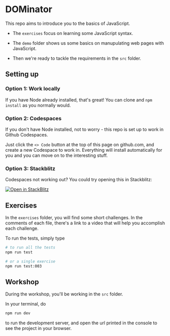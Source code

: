 # DOMinator

This repo aims to introduce you to the basics of JavaScript.

- The `exercises` focus on learning some JavaScript syntax.

- The `demo` folder shows us some basics on manupulating web pages with
  JavaScript.

- Then we're ready to tackle the requirements in the `src` folder.

## Setting up

### Option 1: Work locally

If you have Node already installed, that's great! You can clone and
`npm install` as you normally would.

### Option 2: Codespaces

If you don't have Node installed, not to worry - this repo is set up to work in
Github Codespaces.

Just click the `<> Code` button at the top of this page on github.com, and
create a new Codespace to work in. Everything will install automatically for you
and you can move on to the interesting stuff.

### Option 3: Stackblitz

Codespaces not working out? You could try opening this in Stackblitz:

[![Open in StackBlitz](https://developer.stackblitz.com/img/open_in_stackblitz.svg)](https://stackblitz.com/github/corndel-swe/dominator)

## Exercises

In the `exercises` folder, you will find some short challenges. In the comments
of each file, there's a link to a video that will help you accomplish each
challenge.

To run the tests, simply type

```bash
# to run all the tests
npm run test

# or a single exercise
npm run test:003
```

## Workshop

During the workshop, you'll be working in the `src` folder.

In your terminal, do

```bash
npm run dev
```

to run the development server, and open the url printed in the console to see
the project in your browser.
